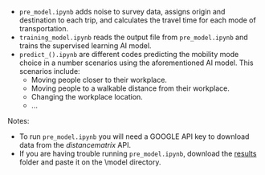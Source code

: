 - `pre_model.ipynb` adds noise to survey data, assigns origin and destination to each trip, and calculates the travel time for each mode of transportation.
- `training_model.ipynb` reads the output file from `pre_model.ipynb` and trains the supervised learning AI model.
- `predict_().ipynb` are different codes predicting the mobility mode choice in a number scenarios using the aforementioned AI model. This scenarios include:
    - Moving people closer to their workplace.
    - Moving people to a walkable distance from their workplace.
    - Changing the workplace location.
    - ...

Notes: 
- To run `pre_model.ipynb` you will need a GOOGLE API key to download data from the *distancematrix* API.
- If you are having trouble running `pre_model.ipynb`, download the [results](https://drive.google.com/drive/folders/1FFE9koNYpAtOD4vMElMvnr7FvtkDbeBl?usp=sharing) folder and paste it on the \model directory.
